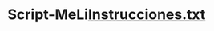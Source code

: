 # Script-MeLi[Instrucciones.txt](https://github.com/franc003/Script-MeLi/files/8164844/Instrucciones.txt)
